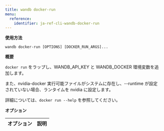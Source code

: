 ```yaml
---
title: wandb docker-run
menu:
  reference:
    identifier: ja-ref-cli-wandb-docker-run
---
```


**使用方法**

`wandb docker-run [OPTIONS] [DOCKER_RUN_ARGS]...`

**概要**

`docker run` をラップし、WANDB_API_KEY と WANDB_DOCKER 環境変数を追加します。

また、nvidia-docker 実行可能ファイルがシステムに存在し、--runtime が設定されていない場合、ランタイムを nvidia に設定します。

詳細については、`docker run --help` を参照してください。

**オプション**

| **オプション** | **説明** |
| :--- | :--- |
